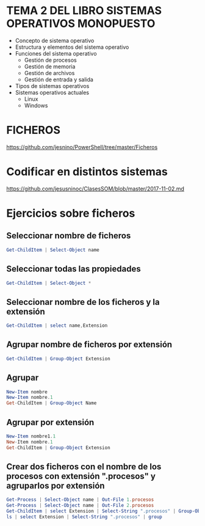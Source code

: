 # TEMA 2 DEL LIBRO SISTEMAS OPERATIVOS MONOPUESTO
- Concepto de sistema operativo
- Estructura y elementos del sistema operativo
- Funciones del sistema operativo
  - Gestión de procesos
  - Gestión de memoria
  - Gestión de archivos
  - Gestión de entrada y salida
- Tipos de sistemas operativos
- Sistemas operativos actuales
  - Linux 
  - Windows

# FICHEROS
https://github.com/jesnino/PowerShell/tree/master/Ficheros

# Codificar en distintos sistemas
https://github.com/jesusninoc/ClasesSOM/blob/master/2017-11-02.md

# Ejercicios sobre ficheros

## Seleccionar nombre de ficheros
```PowerShell
Get-ChildItem | Select-Object name
```
## Seleccionar todas las propiedades
```PowerShell
Get-ChildItem | Select-Object *
```
## Seleccionar nombre de los ficheros y la extensión
```PowerShell
Get-ChildItem | select name,Extension
```
## Agrupar nombre de ficheros por extensión
```PowerShell
Get-ChildItem | Group-Object Extension
```
## Agrupar
```PowerShell
New-Item nombre
New-Item nombre.1
Get-ChildItem | Group-Object Name
```
## Agrupar por extensión
```PowerShell
New-Item nombre1.1
New-Item nombre.1
Get-ChildItem | Group-Object Extension
```
## Crear dos ficheros con el nombre de los procesos con extensión ".procesos" y agruparlos por extensión
```PowerShell
Get-Process | Select-Object name | Out-File 1.procesos
Get-Process | Select-Object name | Out-File 2.procesos
Get-ChildItem | select Extension | Select-String ".procesos" | Group-Object
ls | select Extension | Select-String ".procesos" | group
```
